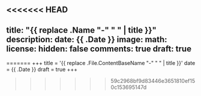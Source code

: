 <<<<<<< HEAD
---
title: "{{ replace .Name "-" " " | title }}"
description: 
date: {{ .Date }}
image: 
math: 
license: 
hidden: false
comments: true
draft: true
---
=======
+++
title = '{{ replace .File.ContentBaseName "-" " " | title }}'
date = {{ .Date }}
draft = true
+++
>>>>>>> 59c2968bf9d83446e3651810ef150c153695147d
